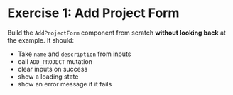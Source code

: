 # Exercise 1: Add Project Form

Build the `AddProjectForm` component from scratch **without looking back** at the example.
It should:

- Take `name` and `description` from inputs
- call `ADD_PROJECT` mutation
- clear inputs on success
- show a loading state
- show an error message if it fails
